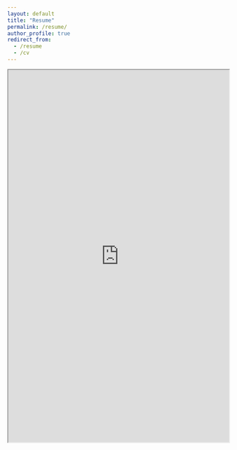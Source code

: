 ```yaml
---
layout: default
title: "Resume"
permalink: /resume/
author_profile: true
redirect_from:
  - /resume
  - /cv
---
```


<!--- 
<iframe src="https://drive.google.com/file/d/1xicW0uIEk-Cz1Oz7P4xKlz7bHOWNoNXc/preview" width="100%" height="100%" ></iframe> 
<object data="wangjenny.github.io/assets/JennyWangResume.pdf" width="1000" height="1000" type='application/pdf'/>
--->
<!---
<iframe src="https://drive.google.com/file/d/1xicW0uIEk-Cz1Oz7P4xKlz7bHOWNoNXc/preview" type="application/pdf" width="100%" height="850"></iframe>
--->

<iframe src="https://drive.google.com/file/d/1yr1oSi8whRkbXLSGpddfm9cnDnwnt0jP/preview" type="application/pdf" width="100%" height="850"></iframe>
